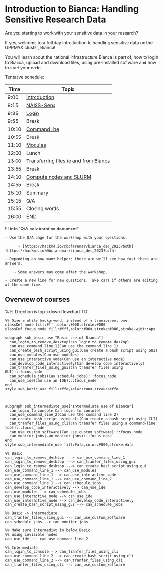 # Introduction to Bianca: Handling Sensitive Research Data

Are you starting to work with your sensitive data in your research? 

If yes, welcome to a full day introduction to handling sensitive data on the UPPMAX cluster, Bianca!

You will learn about the national infrastructure Bianca is part of, how to login to Bianca, upload and download files, using pre-installed software and how to start your code.

Tentative schedule:

Time |Topic
-----|------------------------
9:00 |[Introduction](intro.md)
9:15 |[NAISS-Sens](sens_project_short.md)
9:35 |[Login](login_bianca.md)
9:55 |Break
10:10|[Command line](commandline.md)
10:55|Break
11:10|[Modules](modules1.md)
12:00|Lunch
13:00|[Transferring files to and from Bianca](transfer_basics.md)
13:55|Break
14:10|[Compute nodes and SLURM](slurm_intro.md)
14:55|Break
15:10|Summary
15:15|Q/A
15:55|Closing words
16:00|END

!!! info "Q/A collaboration document"

    - Use the Q/A page for the workshop with your questions.

          - [https://hackmd.io/@bclaremar/bianca_dec_2023?both](https://hackmd.io/@bclaremar/bianca_dec_2023?both)

    - Depending on how many helpers there are we’ll see how fast there are answers.

        - Some answers may come after the workshop.

    - Create a new line for new questions. Take care if others are editing at the same time.

## Overview of courses

%% Direction is top->down
flowchart TD

    %% Give a white background, instead of a transparent one
    classDef node fill:#fff,color:#000,stroke:#000
    classDef focus_node fill:#fff,color:#000,stroke:#000,stroke-width:4px
    
    subgraph sub_basic_use["Basic use of Bianca"]
      can_login_to_remove_desktop(Can login to remote deskop)
      can_use_command_line_1(Can use the command line 1)
      can_create_bash_script_using_gui(Can create a bash script using GUI)
      can_use_modules(Can use modules)
      can_use_interactive_node(Can use an interactive node)
      can_develop_code_interactively(Can develop code interactively)
      can_tranfer_files_using_gui(Can transfer files using GUI):::focus_node
      can_schedule_jobs(Can schedule jobs):::focus_node
      can_use_ide(Can use an IDE):::focus_node
    end
    style sub_basic_use fill:#ffa,color:#000,stroke:#ffa



    subgraph sub_intermediate_use["Intermediate use of Bianca"]
      can_login_to_console(Can login to console)
      can_use_command_line_2(Can use the command line 2)
      can_create_bash_script_using_cli(Can create a bash script using CLI)
      can_tranfer_files_using_cli(Can transfer files using a command-line tool):::focus_node
      can_use_custom_software(Can use custom software):::focus_node
      can_monitor_jobs(Can monitor jobs):::focus_node
    end
    style sub_intermediate_use fill:#afa,color:#000,stroke:#afa

    %% Basic
    can_login_to_remove_desktop ---> can_use_command_line_1
    can_login_to_remove_desktop ---> can_tranfer_files_using_gui
    can_login_to_remove_desktop ---> can_create_bash_script_using_gui
    can_use_command_line_1 --> can_use_modules
    can_use_command_line_1 --> can_use_interactive_node
    can_use_command_line_1 --> can_use_command_line_2
    can_use_command_line_1 --> can_schedule_jobs
    can_develop_code_interactively --> can_use_ide
    can_use_modules --> can_schedule_jobs
    can_use_interactive_node --> can_use_ide
    can_use_interactive_node --> can_develop_code_interactively
    can_create_bash_script_using_gui --> can_schedule_jobs

    %% Basic -> Intermediate
    can_tranfer_files_using_gui --> can_use_custom_software
    can_schedule_jobs --> can_monitor_jobs

    %% Make sure Intermediat in below Basic,
    %% using invisible nodes
    can_use_ide ~~~ can_use_command_line_2

    %% Intermediate
    can_login_to_console --> can_tranfer_files_using_cli
    can_use_command_line_2 --> can_create_bash_script_using_cli
    can_use_command_line_2 --> can_tranfer_files_using_cli
    can_tranfer_files_using_cli --> can_use_custom_software
```
    
